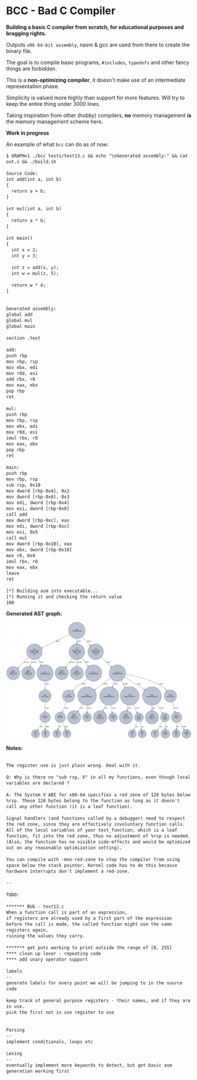 # BCC - Bad C Compiler

**Building a basic C compiler from scratch, for educational purposes and bragging rights.**

Outputs `x86 64-bit assembly`, nasm & gcc are used from there to create the binary file.

The goal is to compile basic programs, `#includes`, `typedefs` and other fancy things are forbidden.

This is a **non-optimizing compiler**, it doesn't make use of an intermediate representation phase.

Simplicity is valued more highly than support for more features. Will try to keep the entire thing under 3000 lines.

Taking inspiration from other (hobby) compilers, **no** memory management **is** the memory management scheme here.

**Work in progress**

An example of what `bcc` can do as of now:

```
$ GRAPH=1 ./bcc tests/test13.c && echo "\nGenerated assembly:" && cat out.s && ./build.sh

Source Code:
int add(int a, int b)
{
  return a + b;
}

int mul(int a, int b)
{
  return a * b;
}

int main()
{
  int x = 2;
  int y = 3;

  int z = add(x, y);
  int w = mul(z, 5);

  return w * 4;
}


Generated assembly:
global add
global mul
global main

section .text

add:
push rbp
mov rbp, rsp
mov ebx, edi
mov r8d, esi
add rbx, r8
mov eax, ebx
pop rbp
ret

mul:
push rbp
mov rbp, rsp
mov ebx, edi
mov r8d, esi
imul rbx, r8
mov eax, ebx
pop rbp
ret

main:
push rbp
mov rbp, rsp
sub rsp, 0x10
mov dword [rbp-0x4], 0x2
mov dword [rbp-0x8], 0x3
mov edi, dword [rbp-0x4]
mov esi, dword [rbp-0x8]
call add
mov dword [rbp-0xc], eax
mov edi, dword [rbp-0xc]
mov esi, 0x5
call mul
mov dword [rbp-0x10], eax
mov ebx, dword [rbp-0x10]
mov r8, 0x4
imul rbx, r8
mov eax, ebx
leave
ret

[*] Building asm into executable...
[*] Running it and checking the return value
100
```

**Generated AST graph:**

![](assets/example_AST_graph.png)

**Notes:**

```

The register use is just plain wrong. Deal with it.

Q: Why is there no "sub rsp, X" in all my functions, even though local variables are declared ?

A: The System V ABI for x86-64 specifies a red zone of 128 bytes below %rsp. These 128 bytes belong to the function as long as it doesn't call any other function (it is a leaf function).

Signal handlers (and functions called by a debugger) need to respect the red zone, since they are effectively involuntary function calls.
All of the local variables of your test_function, which is a leaf function, fit into the red zone, thus no adjustment of %rsp is needed. (Also, the function has no visible side-effects and would be optimized out on any reasonable optimization setting).

You can compile with -mno-red-zone to stop the compiler from using space below the stack pointer. Kernel code has to do this because hardware interrupts don't implement a red-zone.

--

TODO:

******* BUG - test12.c
When a function call is part of an expression,
if registers are already used by a first part of the expression
before the call is made, the called function might use the same registers again,
ruining the values they carry.

******* get puts working to print outside the range of [0, 255]
**** clean up lexer - repeating code
**** add unary operator support

labels
--
generate labels for every point we will be jumping to in the source code

keep track of general purpose registers - their names, and if they are in use.
pick the first not in use register to use


Parsing
--
implement conditionals, loops etc

Lexing
--
eventually implement more keywords to detect, but get basic asm generation working first

```
